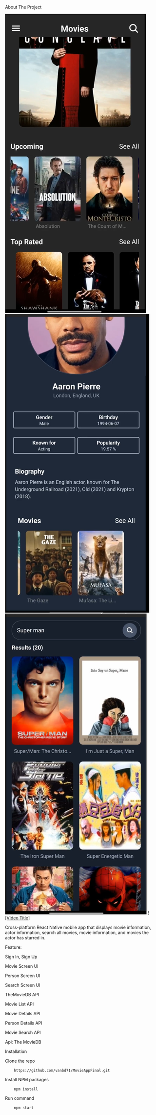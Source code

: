 About The Project

![alt text]({608EFC7C-B44F-4D92-B390-BA05730525B5}.png)
![alt text]({C0095ABF-E4DD-4B6A-A4D2-EB9B82E2A116}.png)
![alt text]({1B20440E-66DC-4FF5-9E18-0DA5A6EF449C}.png)
[![Video Title]](https://youtube.com/shorts/SkFKjgQkDyU?feature=share)

Cross-platform React Native mobile app that displays movie information, actor information, search all movies, movie information, and movies the actor has starred in.

Feature:

Sign In, Sign Up

Movie Screen UI

Person Screen UI

Search Screen UI

TheMovieDB API

Movie List API

Movie Details API

Person Details API

Movie Search API

Api: The MovieDB

Installation

Clone the repo

        https://github.com/vanbd71/MovieAppFinal.git

Install NPM packages

        npm install

Run command

        npm start
